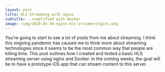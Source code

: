 ```yaml
---
layout: post
title: HLS Streaming with nginx
subtitle: ..simplified with Docker
image: /img/2020-03-30-nginx-hls-streamer/nginx.png
---
```


You're going to start to see a lot of posts from me about streaming. I think this ongoing pandemic has caused me to think more about streaming technologies since it seems to be the most common way that people are killing time. This post outlines how I created and tested a basic HLS streaming server using nginx and Docker. In the coming weeks, the goal will be to have a prototype iOS app that can stream content to this server.

